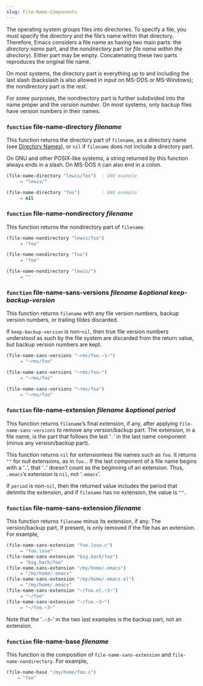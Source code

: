 ```yaml
---
slug: File-Name-Components
---
```


The operating system groups files into directories. To specify a file, you must specify the directory and the file’s name within that directory. Therefore, Emacs considers a file name as having two main parts: the *directory name* part, and the *nondirectory* part (or *file name within the directory*). Either part may be empty. Concatenating these two parts reproduces the original file name.

On most systems, the directory part is everything up to and including the last slash (backslash is also allowed in input on MS-DOS or MS-Windows); the nondirectory part is the rest.

For some purposes, the nondirectory part is further subdivided into the name proper and the *version number*. On most systems, only backup files have version numbers in their names.

### <span className="tag function">`function`</span> **file-name-directory** *filename*

This function returns the directory part of `filename`, as a directory name (see [Directory Names](/docs/elisp/Directory-Names)), or `nil` if `filename` does not include a directory part.

On GNU and other POSIX-like systems, a string returned by this function always ends in a slash. On MS-DOS it can also end in a colon.

```lisp
(file-name-directory "lewis/foo")  ; GNU example
     ⇒ "lewis/"
```

```lisp
(file-name-directory "foo")        ; GNU example
     ⇒ nil
```

### <span className="tag function">`function`</span> **file-name-nondirectory** *filename*

This function returns the nondirectory part of `filename`.

```lisp
(file-name-nondirectory "lewis/foo")
     ⇒ "foo"
```

```lisp
(file-name-nondirectory "foo")
     ⇒ "foo"
```

```lisp
(file-name-nondirectory "lewis/")
     ⇒ ""
```

### <span className="tag function">`function`</span> **file-name-sans-versions** *filename \&optional keep-backup-version*

This function returns `filename` with any file version numbers, backup version numbers, or trailing tildes discarded.

If `keep-backup-version` is non-`nil`, then true file version numbers understood as such by the file system are discarded from the return value, but backup version numbers are kept.

```lisp
(file-name-sans-versions "~rms/foo.~1~")
     ⇒ "~rms/foo"
```

```lisp
(file-name-sans-versions "~rms/foo~")
     ⇒ "~rms/foo"
```

```lisp
(file-name-sans-versions "~rms/foo")
     ⇒ "~rms/foo"
```

### <span className="tag function">`function`</span> **file-name-extension** *filename \&optional period*

This function returns `filename`’s final extension, if any, after applying `file-name-sans-versions` to remove any version/backup part. The extension, in a file name, is the part that follows the last ‘`.`’ in the last name component (minus any version/backup part).

This function returns `nil` for extensionless file names such as `foo`. It returns `""` for null extensions, as in `foo.`. If the last component of a file name begins with a ‘`.`’, that ‘`.`’ doesn’t count as the beginning of an extension. Thus, `.emacs`’s extension is `nil`, not ‘`.emacs`’.

If `period` is non-`nil`, then the returned value includes the period that delimits the extension, and if `filename` has no extension, the value is `""`.

### <span className="tag function">`function`</span> **file-name-sans-extension** *filename*

This function returns `filename` minus its extension, if any. The version/backup part, if present, is only removed if the file has an extension. For example,

```lisp
(file-name-sans-extension "foo.lose.c")
     ⇒ "foo.lose"
(file-name-sans-extension "big.hack/foo")
     ⇒ "big.hack/foo"
(file-name-sans-extension "/my/home/.emacs")
     ⇒ "/my/home/.emacs"
(file-name-sans-extension "/my/home/.emacs.el")
     ⇒ "/my/home/.emacs"
(file-name-sans-extension "~/foo.el.~3~")
     ⇒ "~/foo"
(file-name-sans-extension "~/foo.~3~")
     ⇒ "~/foo.~3~"
```

Note that the ‘`.~3~`’ in the two last examples is the backup part, not an extension.

### <span className="tag function">`function`</span> **file-name-base** *filename*

This function is the composition of `file-name-sans-extension` and `file-name-nondirectory`. For example,

```lisp
(file-name-base "/my/home/foo.c")
    ⇒ "foo"
```

